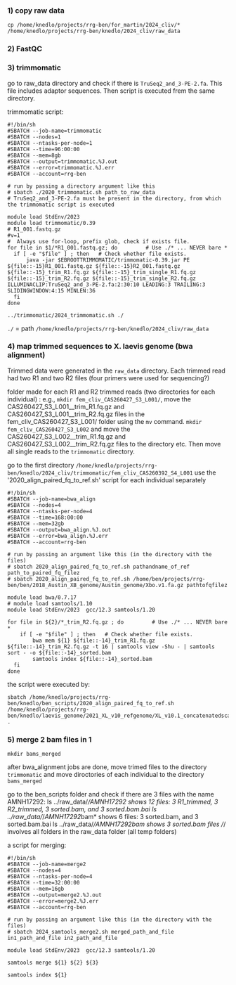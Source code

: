 ### 1) copy raw data 

```
cp /home/knedlo/projects/rrg-ben/for_martin/2024_cliv/* /home/knedlo/projects/rrg-ben/knedlo/2024_cliv/raw_data
```

### 2) FastQC

### 3) trimmomatic

go to raw_data directory and check if there is `TruSeq2_and_3-PE-2.fa`. This file includes adaptor sequences. Then script is executed frem the same directory.

trimmomatic script:

```
#!/bin/sh
#SBATCH --job-name=trimmomatic
#SBATCH --nodes=1
#SBATCH --ntasks-per-node=1
#SBATCH --time=96:00:00
#SBATCH --mem=8gb
#SBATCH --output=trimmomatic.%J.out
#SBATCH --error=trimmomatic.%J.err
#SBATCH --account=rrg-ben

# run by passing a directory argument like this
# sbatch ./2020_trimmomatic.sh path_to_raw_data
# TruSeq2_and_3-PE-2.fa must be present in the directory, from which the trimmomatic script is executed

module load StdEnv/2023
module load trimmomatic/0.39
# R1_001.fastq.gz
#v=1
#  Always use for-loop, prefix glob, check if exists file.
for file in $1/*R1_001.fastq.gz; do         # Use ./* ... NEVER bare *
  if [ -e "$file" ] ; then   # Check whether file exists.
      java -jar $EBROOTTRIMMOMATIC/trimmomatic-0.39.jar PE ${file::-15}R1_001.fastq.gz ${file::-15}R2_001.fastq.gz ${file::-15}_trim_R1.fq.gz ${file::-15}_trim_single_R1.fq.gz ${file::-15}_trim_R2.fq.gz ${file::-15}_trim_single_R2.fq.gz ILLUMINACLIP:TruSeq2_and_3-PE-2.fa:2:30:10 LEADING:3 TRAILING:3 SLIDINGWINDOW:4:15 MINLEN:36
  fi
done
```

```
../trimmomatic/2024_trimmomatic.sh ./
```

`./` = path `/home/knedlo/projects/rrg-ben/knedlo/2024_cliv/raw_data`

### 4) map trimmed sequences to X. laevis genome (bwa alignment)

Trimmed data were generated in the `raw_data` directory. Each trimmed read had two R1 and two R2 files (four primers were used for sequencing?)

folder made for each R1 and R2 trimmed reads (two directories for each individual) : e.g., `mkdir fem_cliv_CAS260427_S3_L001/`, move the CAS260427_S3_L001__trim_R1.fq.gz and CAS260427_S3_L001__trim_R2.fq.gz files in the fem_cliv_CAS260427_S3_L001/ folder using the `mv` command. `mkdir fem_cliv_CAS260427_S3_L002` and move the CAS260427_S3_L002__trim_R1.fq.gz and CAS260427_S3_L002__trim_R2.fq.gz files to the directory etc. Then move all single reads to the `trimmomatic` directory.

go to the first directory `/home/knedlo/projects/rrg-ben/knedlo/2024_cliv/trimmomatic/fem_cliv_CAS260392_S4_L001` use the '2020_align_paired_fq_to_ref.sh' script for each individual separately

```
#!/bin/sh
#SBATCH --job-name=bwa_align
#SBATCH --nodes=4
#SBATCH --ntasks-per-node=4
#SBATCH --time=168:00:00
#SBATCH --mem=32gb
#SBATCH --output=bwa_align.%J.out
#SBATCH --error=bwa_align.%J.err
#SBATCH --account=rrg-ben

# run by passing an argument like this (in the directory with the files)
# sbatch 2020_align_paired_fq_to_ref.sh pathandname_of_ref path_to_paired_fq_filez
# sbatch 2020_align_paired_fq_to_ref.sh /home/ben/projects/rrg-ben/ben/2018_Austin_XB_genome/Austin_genome/Xbo.v1.fa.gz pathtofqfilez

module load bwa/0.7.17
# module load samtools/1.10
module load StdEnv/2023  gcc/12.3 samtools/1.20

for file in ${2}/*_trim_R2.fq.gz ; do         # Use ./* ... NEVER bare *    
    if [ -e "$file" ] ; then   # Check whether file exists.
        bwa mem ${1} ${file::-14}_trim_R1.fq.gz ${file::-14}_trim_R2.fq.gz -t 16 | samtools view -Shu - | samtools sort - -o ${file::-14}_sorted.bam
        samtools index ${file::-14}_sorted.bam
  fi
done
```

the script were executed by: 
```
sbatch /home/knedlo/projects/rrg-ben/knedlo/ben_scripts/2020_align_paired_fq_to_ref.sh /home/knedlo/projects/rrg-ben/knedlo/laevis_genome/2021_XL_v10_refgenome/XL_v10.1_concatenatedscaffolds.fa .
```

### 5) merge 2 bam files in 1

`mkdir bams_merged`

after bwa_alignment jobs are done, move trimed files to the directory `trimmomatic` and move diroctories of each individual to the directory `bams_merged`

go to the ben_scripts folder and check if there are 3 files with the name AMNH17292: ls ../raw_data/*/*AMNH17292* shows 12 files: 3 R1_trimmed, 3 R2_trimmed, 3 sorted.bam, and 3 sorted.bam.bai ls ../raw_data/*/*AMNH17292*bam* shows 6 files: 3 sorted.bam, and 3 sorted.bam.bai ls ../raw_data/*/*AMNH17292*bam shows 3 sorted.bam files /*/ involves all folders in the raw_data folder (all temp folders)

a script for merging:

```
#!/bin/sh
#SBATCH --job-name=merge2
#SBATCH --nodes=4
#SBATCH --ntasks-per-node=4
#SBATCH --time=32:00:00
#SBATCH --mem=16gb
#SBATCH --output=merge2.%J.out
#SBATCH --error=merge2.%J.err
#SBATCH --account=rrg-ben

# run by passing an argument like this (in the directory with the files)
# sbatch 2024_samtools_merge2.sh merged_path_and_file in1_path_and_file in2_path_and_file 

module load StdEnv/2023  gcc/12.3 samtools/1.20

samtools merge ${1} ${2} ${3}

samtools index ${1}
```

